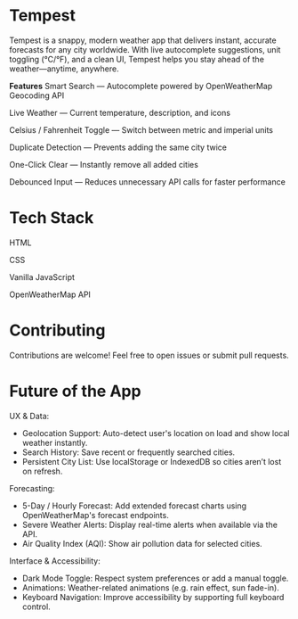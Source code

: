 # Tempest

Tempest is a snappy, modern weather app that delivers instant, accurate forecasts for any city worldwide. With live autocomplete suggestions, unit toggling (°C/°F), and a clean UI, Tempest helps you stay ahead of the weather—anytime, anywhere.

**Features**
Smart Search — Autocomplete powered by OpenWeatherMap Geocoding API

Live Weather — Current temperature, description, and icons

Celsius / Fahrenheit Toggle — Switch between metric and imperial units

Duplicate Detection — Prevents adding the same city twice

One-Click Clear — Instantly remove all added cities

Debounced Input — Reduces unnecessary API calls for faster performance

# Tech Stack

HTML

CSS

Vanilla JavaScript 

OpenWeatherMap API


# Contributing
Contributions are welcome! Feel free to open issues or submit pull requests.

# Future of the App

UX & Data:
  - Geolocation Support: Auto-detect user's location on load and show local weather instantly.
  - Search History: Save recent or frequently searched cities.
  - Persistent City List: Use localStorage or IndexedDB so cities aren’t lost on refresh.
    
Forecasting:
  - 5-Day / Hourly Forecast: Add extended forecast charts using OpenWeatherMap's forecast endpoints.
  - Severe Weather Alerts: Display real-time alerts when available via the API.
  - Air Quality Index (AQI): Show air pollution data for selected cities.
    
Interface & Accessibility:
  - Dark Mode Toggle: Respect system preferences or add a manual toggle.
  - Animations: Weather-related animations (e.g. rain effect, sun fade-in).
  - Keyboard Navigation: Improve accessibility by supporting full keyboard control.



